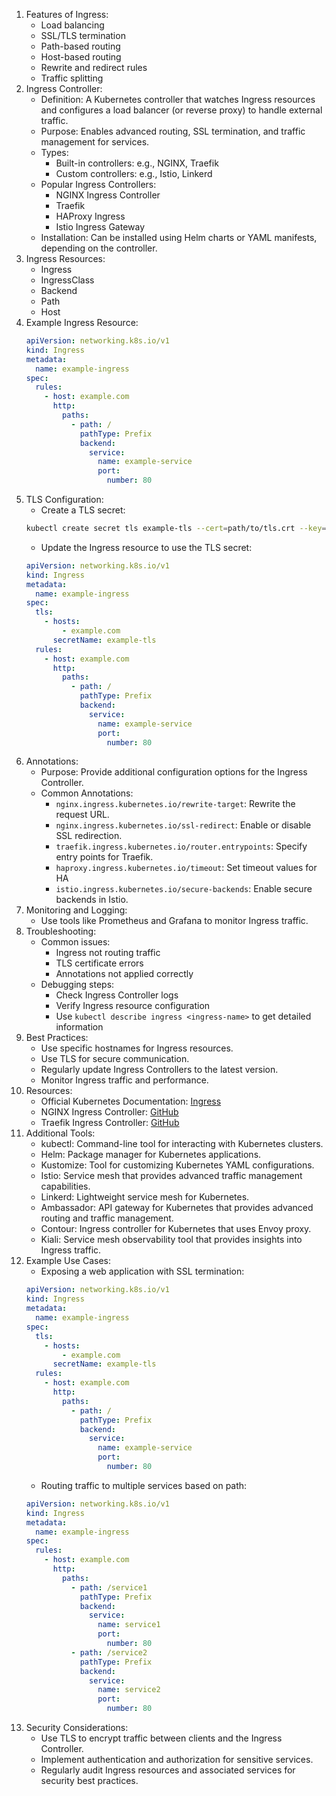
1. Features of Ingress:
   - Load balancing
   - SSL/TLS termination
   - Path-based routing
   - Host-based routing
   - Rewrite and redirect rules
    - Traffic splitting
2. Ingress Controller:
   - Definition: A Kubernetes controller that watches Ingress resources and configures a load balancer (or reverse proxy) to handle external traffic.
    - Purpose: Enables advanced routing, SSL termination, and traffic management for services.
   - Types:
       - Built-in controllers: e.g., NGINX, Traefik
       - Custom controllers: e.g., Istio, Linkerd
   - Popular Ingress Controllers:
       - NGINX Ingress Controller
       - Traefik
       - HAProxy Ingress
       - Istio Ingress Gateway
   - Installation: Can be installed using Helm charts or YAML manifests, depending on the controller.
3. Ingress Resources:
   - Ingress
   - IngressClass
   - Backend
   - Path
   - Host
4. Example Ingress Resource:
   ```yaml
   apiVersion: networking.k8s.io/v1
   kind: Ingress
   metadata:
     name: example-ingress
   spec:
     rules:
       - host: example.com
         http:
           paths:
             - path: /
               pathType: Prefix
               backend:
                 service:
                   name: example-service
                   port:
                     number: 80
   ```
5. TLS Configuration:
   - Create a TLS secret:
   ```bash
   kubectl create secret tls example-tls --cert=path/to/tls.crt --key=path/to/tls.key
   ```
   - Update the Ingress resource to use the TLS secret:
   ```yaml
   apiVersion: networking.k8s.io/v1
   kind: Ingress
   metadata:
     name: example-ingress
   spec:
     tls:
       - hosts:
           - example.com
         secretName: example-tls
     rules:
       - host: example.com
         http:
           paths:
             - path: /
               pathType: Prefix
               backend:
                 service:
                   name: example-service
                   port:
                     number: 80
   ```
6. Annotations:
    - Purpose: Provide additional configuration options for the Ingress Controller.
    - Common Annotations:
        - `nginx.ingress.kubernetes.io/rewrite-target`: Rewrite the request URL.
        - `nginx.ingress.kubernetes.io/ssl-redirect`: Enable or disable SSL redirection.
        - `traefik.ingress.kubernetes.io/router.entrypoints`: Specify entry points for Traefik.
        - `haproxy.ingress.kubernetes.io/timeout`: Set timeout values for HA
        - `istio.ingress.kubernetes.io/secure-backends`: Enable secure backends in Istio.
7. Monitoring and Logging:
    - Use tools like Prometheus and Grafana to monitor Ingress traffic.
8. Troubleshooting:
    - Common issues:
        - Ingress not routing traffic
        - TLS certificate errors
        - Annotations not applied correctly
    - Debugging steps:
        - Check Ingress Controller logs
        - Verify Ingress resource configuration
        - Use `kubectl describe ingress <ingress-name>` to get detailed information
9. Best Practices:
    - Use specific hostnames for Ingress resources.
    - Use TLS for secure communication.
    - Regularly update Ingress Controllers to the latest version.
    - Monitor Ingress traffic and performance.
10. Resources:
    - Official Kubernetes Documentation: [Ingress](https://kubernetes.io/docs/concepts/services-networking/ingress/)
    - NGINX Ingress Controller: [GitHub](https://github.com/kubernetes/ingress-nginx)
    - Traefik Ingress Controller: [GitHub](https://github.com/traefik/traefik)
11. Additional Tools:
    - kubectl: Command-line tool for interacting with Kubernetes clusters.
    - Helm: Package manager for Kubernetes applications.
    - Kustomize: Tool for customizing Kubernetes YAML configurations.
    - Istio: Service mesh that provides advanced traffic management capabilities.
    - Linkerd: Lightweight service mesh for Kubernetes.
    - Ambassador: API gateway for Kubernetes that provides advanced routing and traffic management.
    - Contour: Ingress controller for Kubernetes that uses Envoy proxy.
    - Kiali: Service mesh observability tool that provides insights into Ingress traffic.
12. Example Use Cases:
    - Exposing a web application with SSL termination:
    ```yaml
    apiVersion: networking.k8s.io/v1
    kind: Ingress
    metadata:
      name: example-ingress
    spec:
      tls:
        - hosts:
            - example.com
          secretName: example-tls
      rules:
        - host: example.com
          http:
            paths:
              - path: /
                pathType: Prefix
                backend:
                  service:
                    name: example-service
                    port:
                      number: 80
    ```
    - Routing traffic to multiple services based on path:
    ```yaml
    apiVersion: networking.k8s.io/v1
    kind: Ingress
    metadata:
      name: example-ingress
    spec:
      rules:
        - host: example.com
          http:
            paths:
              - path: /service1
                pathType: Prefix
                backend:
                  service:
                    name: service1
                    port:
                      number: 80
              - path: /service2
                pathType: Prefix
                backend:
                  service:
                    name: service2
                    port:
                      number: 80
    ```
13. Security Considerations:
    - Use TLS to encrypt traffic between clients and the Ingress Controller.
    - Implement authentication and authorization for sensitive services.
    - Regularly audit Ingress resources and associated services for security best practices.

